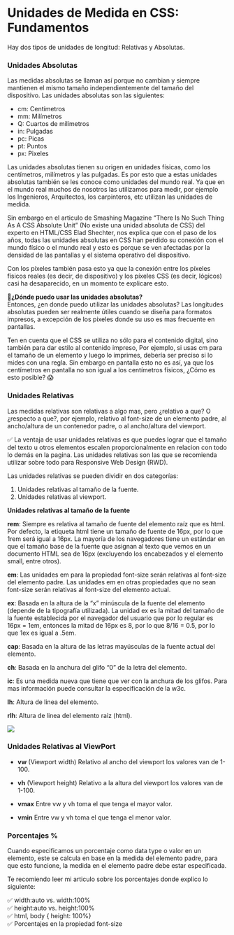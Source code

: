 # Unidades de Medida en CSS: Fundamentos

Hay dos tipos de unidades de longitud: Relativas y Absolutas.

### Unidades Absolutas <!-- omit in toc --> 

Las medidas absolutas se llaman así porque no cambian y siempre mantienen el mismo tamaño independientemente del tamaño del dispositivo. Las unidades absolutas son las siguientes:

* cm:	Centímetros
* mm:	Milímetros
* Q:	Cuartos de milímetros
* in:	Pulgadas
* pc:	Picas
* pt:	Puntos
* px:	Pixeles

Las unidades absolutas tienen su origen en unidades físicas, como los centímetros, milímetros y las pulgadas. Es por esto que a estas unidades absolutas también se les conoce como unidades del mundo real. Ya que en el mundo real muchos de nosotros las utilizamos para medir, por ejemplo los Ingenieros, Arquitectos, los carpinteros, etc utilizan las unidades de medida.

Sin embargo en el articulo de Smashing Magazine “There Is No Such Thing As A CSS Absolute Unit” (No existe una unidad absoluta de CSS) del experto en HTML/CSS Elad Shechter, nos explica que con el paso de los años, todas las unidades absolutas en CSS han perdido su conexión con el mundo físico o el mundo real y esto es porque se ven afectadas por la densidad de las pantallas y el sistema operativo del dispositivo.

Con los píxeles también pasa esto ya que la conexión entre los píxeles físicos reales (es decir, de dispositivo) y los píxeles CSS (es decir, lógicos) casi ha desaparecido, en un momento te explicare esto.

🤔**¿Dónde puedo usar las unidades absolutas?**<br>
Entonces, ¿en donde puedo utilizar las unidades absolutas? Las longitudes absolutas pueden ser realmente útiles cuando se diseña para formatos impresos, a excepción de los pixeles donde su uso es mas frecuente en pantallas.

Ten en cuenta que el CSS se utiliza no sólo para el contenido digital, sino también para dar estilo al contenido impreso, Por ejemplo, si usas cm para el tamaño de un elemento y luego lo imprimes, debería ser preciso si lo mides con una regla. Sin embargo en pantalla esto no es así, ya que los centímetros en pantalla no son igual a los centímetros físicos, ¿Cómo es esto posible? 😱

### Unidades Relativas <!-- omit in toc --> 

Las medidas relativas son relativas a algo mas, pero ¿relativo a que? O ¿respecto a que?, por ejemplo, relativo al font-size de un elemento padre, al ancho/altura de un contenedor padre, o al ancho/altura del viewport.

✅ La ventaja de usar unidades relativas es que puedes lograr que el tamaño del texto u otros elementos escalen proporcionalmente en relacion con todo lo demás en la pagina. Las unidades relativas son las que se recomienda utilizar sobre todo para Responsive Web Design (RWD).

Las unidades relativas se pueden dividir en dos categorías:

1. Unidades relativas al tamaño de la fuente.
2. Unidades relativas al viewport.

**Unidades relativas al tamaño de la fuente**

**rem**: Siempre es relativa al tamaño de fuente del elemento raíz que es html. Por defecto, la etiqueta html tiene un tamaño de fuente de 16px, por lo que 1rem será igual a 16px. La mayoría de los navegadores tiene un estándar en que el tamaño base de la fuente que asignan al texto que vemos en un documento HTML sea de 16px (excluyendo los encabezados y el elemento small, entre otros).

**em**: Las unidades em para la propiedad font-size serán relativas al font-size del elemento padre. Las unidades em en otras propiedades que no sean font-size serán relativas al font-size del elemento actual.

**ex**: Basada en la altura de la “x” minúscula de la fuente del elemento (depende de la tipografía utilizada). La unidad ex es la mitad del tamaño de la fuente establecida por el navegador del usuario que por lo regular es 16px = 1em, entonces la mitad de 16px es 8, por lo que 8/16 = 0.5, por lo que 1ex es igual a .5em.

**cap**: Basada en la altura de las letras mayúsculas de la fuente actual del elemento.

**ch**: Basada en la anchura del glifo “0” de la letra del elemento.

**ic**: Es una medida nueva que tiene que ver con la anchura de los glifos. Para mas información puede consultar la especificación de la w3c.

**lh**: Altura de linea del elemento.

**rlh**: Altura de linea del elemento raíz (html).

![](https://res.cloudinary.com/practicaldev/image/fetch/s--lG06Bpur--/c_limit%2Cf_auto%2Cfl_progressive%2Cq_auto%2Cw_880/https://dev-to-uploads.s3.amazonaws.com/uploads/articles/o3h1avbum3sw47a3coch.jpeg)


### Unidades Relativas al ViewPort <!-- omit in toc --> 

* **vw** (Viewport width) Relativo al ancho del viewport los valores van de 1-100.

* **vh** (Viewport height) Relativo a la altura del viewport los valores van de 1-100.

* **vmax** Entre vw y vh toma el que tenga el mayor valor.

* **vmin** Entre vw y vh toma el que tenga el menor valor.

### Porcentajes %  <!-- omit in toc --> 

Cuando especificamos un porcentaje como data type o valor en un elemento, este se calcula en base en la medida del elemento padre, para que esto funcione, la medida en el elemento padre debe estar especificada.

Te recomiendo leer mi articulo sobre los porcentajes donde explico lo siguiente:

✅ width:auto vs. width:100%<br>
✅ height:auto vs. height:100%<br>
✅ html, body { height: 100%}<br>
✅ Porcentajes en la propiedad font-size<br>